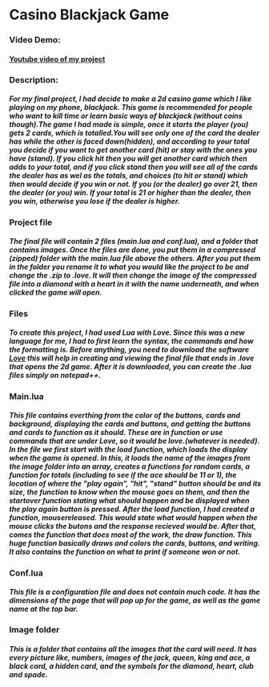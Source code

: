 # **Casino Blackjack Game**

### Video Demo:
#### [Youtube video of my project](https://youtu.be/7co87GYKaJI)

### Description:
##### For my final project, I had decide to make a 2d casino game which I like playing on my phone, blackjack. This game is recommended for people who want to kill time or learn basic ways of blackjack (without coins though).The game I had made is simple, once it starts the player (you) gets 2 cards, which is totalled.You will see only **one** of the card the dealer has while the other is faced down(hidden), and according to your total you decide if you want to get another card (hit) or stay with the ones you have (stand). If you click hit then you will get another card which then adds to your total, and if you click stand then you will see all of the cards the dealer has as wel as the totals, and choices (to hit or stand) which then would decide if you win or not. If you (or the dealer) go over 21, then the dealer (or you) win. If your total is 21 or higher than the dealer, then you win, otherwise you lose if the dealer is higher.

### Project file
##### The final file will contain 2 files (main.lua and conf.lua), and a folder that contains images. Once the files are done, you put them in a compressed (zipped) folder with the main.lua file above the others. After you put them in the folder you rename it to what you would like the project to be and change the .zip to .love. It will then change the image of the compressed file into a diamond with a heart in it with the name underneath, and when clicked the game will open.

### Files
##### To create this project, I had used Lua with Love. Since this was a new language for me, I had to first learn the syntax, the commands and how the formatting is. Before anything, you need to download the software [Love](https://love2d.org/) this will help in creating and viewing the final file that ends in .love that opens the 2d game. After it is downloaded, you can create the .lua files simply on notepad++.

### Main.lua
##### This file contains everthing from the color of the buttons, cards and background, displaying the cards and buttons, and getting the buttons and cards to function as it should. These are in function or use commands that are under Love, so it would be love.(whatever is needed). In the file we first start with the **load** function, which loads the display when the game is opened. In this, it loads the name of the images from the image folder into an array, creates a functions for random cards, a function for totals (including to see if the ace should be 11 or 1), the location of where the "play again", "hit", "stand" button should be and its size, the function to know when the mouse goes on them, and then the startover function stating what should happen and be displayed when the play again button is pressed. After the load function, I had created a function, **mousereleased**. This would state what would happen when the mouse clicks the butons and the response recieved would be.  After that, comes the function that does most of the work, the **draw** function. This huge function basically draws and colors the cards, buttons, and writing. It also contains the function on what to print if someone won or not.

### Conf.lua
##### This file is a configuration file and does not contain much code. It has the dimensions of the page that will pop up for the game, as well as the game name at the top bar.

### Image folder
##### This is a folder that contains all the images that the card will need. It has every picture like, numbers, images of the jack, queen, king and ace, a black card, a hidden card, and the symbols for the diamond, heart, club and spade.
